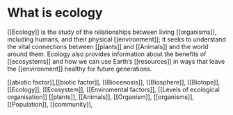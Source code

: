 # What is ecology
[[Ecology]] is the study of the relationships between living [[organisms]], including humans, and their physical [[environment]]; it seeks to understand the vital connections between [[plants]] and [[Animals]] and the world around them. Ecology also provides information about the benefits of [[ecosystems]] and how we can use Earth’s [[resources]] in ways that leave the [[environment]] healthy for future generations.







































[[abiotic factor]],[[biotic factor]], [[Biocenosis]], [[Biosphere]], [[Biotope]], [[Ecology]], [[Ecosystem]], [[Enviromental factors]], [[Levels of ecological organisation]] [[plants]], [[Animals]],  [[Organism]],   [[organisms]],  [[Population]], [[community]],  